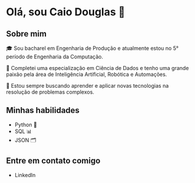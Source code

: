 # Olá, sou Caio Douglas 👋

## Sobre mim
🎓 Sou bacharel em Engenharia de Produção e atualmente estou no 5° período de Engenharia da Computação. 

🔬 Completei uma especialização em Ciência de Dados e tenho uma grande paixão pela área de Inteligência Artificial, Robótica e Automações.

🚀 Estou sempre buscando aprender e aplicar novas tecnologias na resolução de problemas complexos.

## Minhas habilidades
- Python 🐍
- SQL 📊
- JSON 🗂️

## Entre em contato comigo
- LinkedIn
